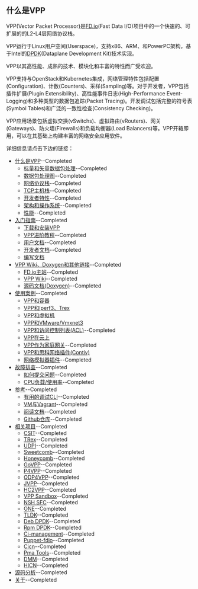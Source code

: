 ## 什么是VPP
VPP(Vector Packet Processor)是[FD.io](https://fd.io/)(Fast Data I/O)项目中的一个快速的、可扩展的的L2-L4层网络协议栈。

VPP运行于Linux用户空间(Userspace)，支持x86、ARM、和PowerPC架构，基于Intel的[DPDK](https://www.dpdk.org/)(Dataplane Development Kit)技术实现。

VPP以其高性能、成熟的技术、模块化和丰富的特性而广受欢迎。

VPP支持与OpenStack和Kubernetes集成，网络管理特性包括配置(Configuration)、计数(Counters)、采样(Sampling)等。对于开发者，VPP包括插件扩展(Plugin Extensibility)、高性能事件日志(High-Performance Event-Logging)和多种类型的数据包追踪(Packet Tracing)。开发调试包括完整的符号表(Symbol Tables)和广泛的一致性检查(Consistency Checking)。

VPP应用场景包括虚拟交换(vSwitchs)、虚拟路由(vRouters)、网关(Gateways)、防火墙(Firewalls)和负载均衡器(Load Balancers)等。VPP开箱即用，可以在其基础上构建丰富的网络安全应用软件。

详细信息请点击下边的链接：
* [什么是VPP](https://github.com/penybai/vpp-docs)--Completed
  - [标量和矢量数据包处理](https://github.com/penybai/vpp-docs/blob/master/The-Vector-Packet-Processor/Scalar-vs-Vector-packet-processing.md)--Completed
  - [数据包处理图](https://github.com/penybai/vpp-docs/blob/master/The-Vector-Packet-Processor/The-Packet-Processing-Graph.md)--Completed
  - [网络协议栈](https://github.com/penybai/vpp-docs/blob/master/The-Vector-Packet-Processor/Network-Stack.md)--Completed
  - [TCP主机栈](https://github.com/penybai/vpp-docs/blob/master/The-Vector-Packet-Processor/TCP-Host-Stack.md)--Completed
  - [开发者特性](https://github.com/penybai/vpp-docs/blob/master/The-Vector-Packet-Processor/Features-for-Developers.md)--Completed
  - [架构和操作系统](https://github.com/penybai/vpp-docs/blob/master/The-Vector-Packet-Processor/Architectures-and-Operating-Systems.md)--Completed
  - [性能](https://github.com/penybai/vpp-docs/blob/master/The-Vector-Packet-Processor/Performance.md)--Completed
* [入门指南](https://github.com/penybai/vpp-docs/blob/master/Getting-Started/Getting-Started.md)--Completed
  - [下载和安装VPP](https://github.com/penybai/vpp-docs/blob/master/Getting-Started/Downloading-and-Installing-VPP/Downloading-and-Installing-VPP.md)
  - [VPP进阶教程](https://github.com/penybai/vpp-docs/blob/master/Getting-Started/Progressive-VPP-Tutorial/Progressive-VPP-Tutorial.md)--Completed
  - [用户文档](https://github.com/penybai/vpp-docs/blob/master/Getting-Started/For-Users/For-Users.md)--Completed
  - [开发者文档](https://github.com/penybai/vpp-docs/blob/master/Getting-Started/For-Developers/For-Developers.md)--Completed
  - [编写文档](https://github.com/penybai/vpp-docs/blob/master/Getting-Started/Writting-Documents/Writting-Documents.md)
* [VPP Wiki、Doxygen和其他链接](https://github.com/penybai/vpp-docs/blob/master/VPP-Wiki-Doxygen-and-Other-Links/VPP-Wiki-Doxygen-and-Other-Links.md)--Completed
  - [FD.io主站](https://github.com/penybai/vpp-docs/blob/master/VPP-Wiki-Doxygen-and-Other-Links/VPP-Wiki-Doxygen-and-Other-Links.md#FD.io主站)--Completed
  - [VPP Wiki](https://github.com/penybai/vpp-docs/blob/master/VPP-Wiki-Doxygen-and-Other-Links/VPP-Wiki-Doxygen-and-Other-Links.md#VPP-Wiki)--Completed
  - [源码文档(Doxygen)](https://github.com/penybai/vpp-docs/blob/master/VPP-Wiki-Doxygen-and-Other-Links/VPP-Wiki-Doxygen-and-Other-Links.md#源码文档(Doxygen))--Completed
* [使用案例](https://github.com/penybai/vpp-docs/blob/master/Use-Cases.md)--Completed
  - [VPP和容器](https://github.com/penybai/vpp-docs/blob/master/VPP-with-Containers.md)
  - [VPP和Iperf3、Trex](https://github.com/penybai/vpp-docs/blob/master/VPP-with-Iperf3-and-Trex.md)
  - [VPP和虚拟机](https://github.com/penybai/vpp-docs/blob/master/FD_io-VPP-with-Virutal-Machines.md)
  - [VPP和VMware/Vmxnet3](https://github.com/penybai/vpp-docs/blob/master/VPP-with-WMware-Vmxnet3.md)
  - [VPP和访问控制列表(ACL)](https://github.com/penybai/vpp-docs/blob/master/Use-Cases/Access-Control-Lists-with-FD.io-VPP/Access-Control-Lists-with-FD.io-VPP.md)--Completed
  - [VPP在云上](https://github.com/penybai/vpp-docs/blob/master/VPP-inside-the-Cloud.md)
  - [VPP作为家庭网关](https://github.com/penybai/vpp-docs/blob/master/Use-Cases/Using-VPP-as-a-Home-Gateway/Using-VPP-as-a-Home-Gateway.md)--Completed
  - [VPP和思科网络插件(Contiv)](https://github.com/penybai/vpp-docs/blob/master/Contiv-VPP.md)
  - [网络模拟器插件](https://github.com/penybai/vpp-docs/blob/master/Use-Cases/Network-Simulator-Plugin/Network-Simulator-Plugin.md)--Completed
* [故障排查](https://github.com/penybai/vpp-docs/blob/master/Troubleshooting/Troubleshooting.md)--Completed
  - [如何提交问题](https://github.com/penybai/vpp-docs/blob/master/Troubleshooting/How-to-Report-an-Issue/How-to-Report-an-Issue.md)--Completed
  - [CPU负载/使用率](https://github.com/penybai/vpp-docs/blob/master/Troubleshooting/CPU-Load-Usage/CPU-Load-Usage.md)--Completed
* [参考](https://github.com/penybai/vpp-docs/blob/master/Reference/Reference.md)--Completed
  - [有用的调试CLI](https://github.com/penybai/vpp-docs/blob/master/Reference/Useful-Debug-CLI/Useful-Debug-CLI.md)--Completed
  - [VM与Vagrant](https://github.com/penybai/vpp-docs/blob/master/Reference/VM's-with-Vagrant/VM's-with-Vagrant.md)--Completed
  - [阅读文档](https://github.com/penybai/vpp-docs/blob/master/Reference/Read-The-Docs/Read-The-Docs.md)--Completed
  - [Github仓库](https://github.com/penybai/vpp-docs/blob/master/Reference/Github-Repository/Github-Repository.md)--Completed
* [相关项目](https://github.com/penybai/vpp-docs/blob/master/Related-Projects/Related-Projects.md)--Completed
  - [CSIT](https://github.com/penybai/vpp-docs/blob/master/Related-Projects/Related-Projects.md#CSIT)--Completed
  - [TRex](https://github.com/penybai/vpp-docs/blob/master/Related-Projects/Related-Projects.md#TRex)--Completed
  - [UDPI](https://github.com/penybai/vpp-docs/blob/master/Related-Projects/Related-Projects.md#UDPI)--Completed
  - [Sweetcomb](https://github.com/penybai/vpp-docs/blob/master/Related-Projects/Related-Projects.md#Sweetcomb)--Completed
  - [Honeycomb](https://github.com/penybai/vpp-docs/blob/master/Related-Projects/Related-Projects.md#Honeycomb)--Completed
  - [GoVPP](https://github.com/penybai/vpp-docs/blob/master/Related-Projects/Related-Projects.md#GoVPP)--Completed
  - [P4VPP](https://github.com/penybai/vpp-docs/blob/master/Related-Projects/Related-Projects.md#P4VPP)--Completed
  - [ODP4VPP](https://github.com/penybai/vpp-docs/blob/master/Related-Projects/Related-Projects.md#ODP4VPP)--Completed
  - [JVPP](https://github.com/penybai/vpp-docs/blob/master/Related-Projects/Related-Projects.md#JVPP)--Completed
  - [HC2VPP](https://github.com/penybai/vpp-docs/blob/master/Related-Projects/Related-Projects.md#HC2VPP)--Completed
  - [VPP Sandbox](https://github.com/penybai/vpp-docs/blob/master/Related-Projects/Related-Projects.md#VPP-Sandbox)--Completed
  - [NSH SFC](https://github.com/penybai/vpp-docs/blob/master/Related-Projects/Related-Projects.md#NSH-SFC)--Completed
  - [ONE](https://github.com/penybai/vpp-docs/blob/master/Related-Projects/Related-Projects.md#ONE)--Completed
  - [TLDK](https://github.com/penybai/vpp-docs/blob/master/Related-Projects/Related-Projects.md#TLDK)--Completed
  - [Deb DPDK](https://github.com/penybai/vpp-docs/blob/master/Related-Projects/Related-Projects.md#Deb-DPDK)--Completed
  - [Rpm DPDK](https://github.com/penybai/vpp-docs/blob/master/Related-Projects/Related-Projects.md#Rpm-DPDK)--Completed
  - [Ci-management](https://github.com/penybai/vpp-docs/blob/master/Related-Projects/Related-Projects.md#Ci-management)--Completed
  - [Puppet-fdio](https://github.com/penybai/vpp-docs/blob/master/Related-Projects/Related-Projects.md#Puppet-fdio)--Completed
  - [Cicn](https://github.com/penybai/vpp-docs/blob/master/Related-Projects/Related-Projects.md#Cicn)--Completed
  - [Pma Tools](https://github.com/penybai/vpp-docs/blob/master/Related-Projects/Related-Projects.md#Pma-Tools)--Completed
  - [DMM](https://github.com/penybai/vpp-docs/blob/master/Related-Projects/Related-Projects.md#DMM)--Completed
  - [HICN](https://github.com/penybai/vpp-docs/blob/master/Related-Projects/Related-Projects.md#HICN)--Completed
* [源码分析](https://github.com/penybai/vpp-docs/blob/master/Source-Code-Analysis/Source-Code-Analysis.md)--Completed
* [关于](https://github.com/penybai/vpp-docs/blob/master/About/About.md)--Completed